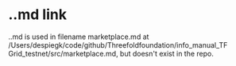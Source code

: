 # ..md link 
..md is used in filename marketplace.md at /Users/despiegk/code/github/Threefoldfoundation/info_manual_TF Grid_testnet/src/marketplace.md, but doesn't exist in the repo.
